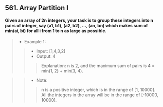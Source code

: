## 561. Array Partition I
#### Given an array of 2n integers, your task is to group these integers into n pairs of integer, say (a1, b1), (a2, b2), ..., (an, bn) which makes sum of min(ai, bi) for all i from 1 to n as large as possible.  
>* Example 1:  
>>* Input: [1,4,3,2]  
>>* Output: 4  
>>>Explanation: n is 2, and the maximum sum of pairs is 4 = min(1, 2) + min(3, 4).  
  
>>* Note:  
>>>n is a positive integer, which is in the range of [1, 10000].
All the integers in the array will be in the range of [-10000, 10000].